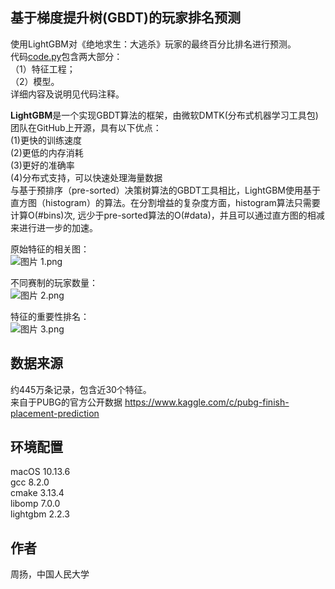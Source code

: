 
## 基于梯度提升树(GBDT)的玩家排名预测
使用LightGBM对《绝地求生：大逃杀》玩家的最终百分比排名进行预测。  
代码[code.py](https://github.com/yang-zhou-x/assignments/blob/master/3.lightgbm_pubg/code.py)包含两大部分：  
（1）特征工程；  
（2）模型。  
详细内容及说明见代码注释。

**LightGBM**是一个实现GBDT算法的框架，由微软DMTK(分布式机器学习工具包)团队在GitHub上开源，具有以下优点：  
(1)更快的训练速度  
(2)更低的内存消耗  
(3)更好的准确率  
(4)分布式支持，可以快速处理海量数据  
与基于预排序（pre-sorted）决策树算法的GBDT工具相比，LightGBM使用基于直方图（histogram）的算法。在分割增益的复杂度方面，histogram算法只需要计算O(#bins)次, 远少于pre-sorted算法的O(#data)，并且可以通过直方图的相减来进行进一步的加速。

原始特征的相关图：  
![图片 1.png](https://i.loli.net/2019/03/02/5c7a70b3c429b.png)

不同赛制的玩家数量：  
![图片 2.png](https://i.loli.net/2019/03/02/5c7a70f3ad01a.png)

特征的重要性排名：  
![图片 3.png](https://i.loli.net/2019/03/02/5c7a70f3c203d.png)

## 数据来源
约445万条记录，包含近30个特征。  
来自于PUBG的官方公开数据 https://www.kaggle.com/c/pubg-finish-placement-prediction

## 环境配置
macOS 10.13.6  
gcc 8.2.0  
cmake 3.13.4  
libomp 7.0.0  
lightgbm 2.2.3

## 作者
周扬，中国人民大学
